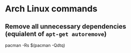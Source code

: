 # Arch Linux commands
## Remove all unnecessary dependencies (equialent of `apt-get autoremove`)
pacman -Rs $(pacman -Qdtq)